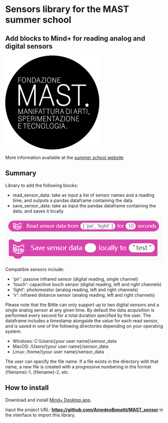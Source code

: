 # Sensors library for the MAST summer school
## Add blocks to Mind+ for reading analog and digital sensors

<img src="./python/_images/mast.png" width="300">

More information available at the [summer school website](https://www.academy.mast.org/summer-school-2024/)

## Summary
Library to add the following blocks:
- read_sensor_data: take as input a list of sensor names and a reading time, and outputs a pandas dataframe containing the data
- save_sensor_data: take as input the pandas dataframe containing the data, and saves it locally

<img src="./python/_images/read_sensor.png" width="500">

<img src="./python/_images/save_sensor.png" width="500">

Compatible sensors include:
- 'pir': passive infrared sensor (digital reading, single channel)
- 'touch': capacitive touch sensor (digital reading, left and right channels)
- 'light': photoresistor (analog reading, left and right channels)
- 'ir': infrared distance sensor (analog reading, left and right channels)

Please note that the Bittle can only support up to two digital sensors and a single analog sensor at any given time. By default the data acquisition is performed every second for a total duration specified by the user. The dataframe includes a timestamp alongside the value for each read sensor, and is saved in one of the following directories depending on your operating system:
- Windows: C:\\Users\\{your user name}\\sensor_data
- MacOS: /Users/{your user name}/sensor_data
- Linux: /home/{your user name}/sensor_data

The user can specify the file name. If a file exists in the directory with that name, a new file is created with a progressive numbering in the format {filename}-1, {filename}-2, etc.

## How to install

Download and install [Mind+ Desktop app](https://mindplus.dfrobot.com).

Input the project URL: **https://github.com/AmedeoBonatti/MAST_sensor** in the interface to import this library.
